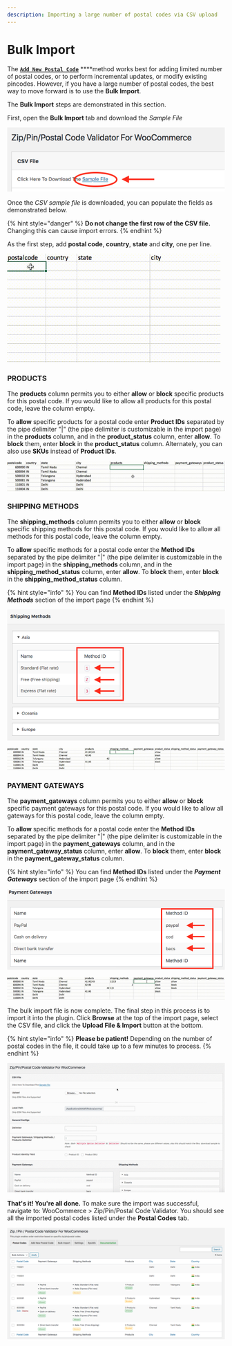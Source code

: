 ```yaml
---
description: Importing a large number of postal codes via CSV upload
---
```


# Bulk Import

The [**`Add New Postal Code`**](add-postal-code.md) ****method works best for adding limited number of postal codes, or to perform incremental updates, or modify existing pincodes. However, if you have a large number of postal codes, the best way to move forward is to use the **Bulk Import**. 

The **Bulk Import** steps are demonstrated in this section.

First, open the **Bulk Import** tab and download the _Sample File_

![](.gitbook/assets/screen-shot-2020-03-20-at-8.31.57-am.png)

Once the _CSV sample file_ is downloaded, you can populate the fields as demonstrated below.

{% hint style="danger" %}
**Do not change the first row of the CSV file.** Changing this can cause import errors.
{% endhint %}

As the first step, add **postal code**, **country**, **state** and **city**, one per line.

![](.gitbook/assets/scr_1.gif)

### **PRODUCTS**

The **products** column permits you to either **allow** or **block** specific products for this postal code. If you would like to allow all products for this postal code, leave the column empty.

To **allow** specific products for a postal code enter **Product IDs** separated by the pipe delimiter "\|" \(the pipe delimiter is customizable in the import page\) in the **products** column, and in the **product\_status** column, enter **allow**. To **block** them, enter **block** in the **product\_status** column. Alternately, you can also use **SKUs** instead of **Product IDs**.

![](.gitbook/assets/scr_2.gif)

### SHIPPING METHODS

The **shipping\_methods** column permits you to either **allow** or **block** specific shipping methods for this postal code. If you would like to allow all methods for this postal code, leave the column empty.

To **allow** specific methods for a postal code enter the **Method IDs** separated by the pipe delimiter "\|" \(the pipe delimiter is customizable in the import page\) in the **shipping\_methods** column, and in the **shipping\_method\_status** column, enter **allow**. To **block** them, enter **block** in the **shipping\_method\_status** column.

{% hint style="info" %}
You can find **Method IDs** listed under the _**Shipping Methods**_ section of the import page
{% endhint %}

![](.gitbook/assets/screen-shot-2020-03-21-at-7.18.22-am.png)

![](.gitbook/assets/scr_3.gif)

### PAYMENT GATEWAYS

The **payment\_gateways** column permits you to either **allow** or **block** specific payment gateways for this postal code. If you would like to allow all gateways for this postal code, leave the column empty.

To **allow** specific methods for a postal code enter the **Method IDs** separated by the pipe delimiter "\|" \(the pipe delimiter is customizable in the import page\) in the **payment\_gateways** column, and in the **payment\_gateway\_status** column, enter **allow**. To **block** them, enter **block** in the **payment\_gateway\_status** column.

{% hint style="info" %}
You can find **Method IDs** listed under the _**Payment Gateways**_ section of the import page
{% endhint %}

![](.gitbook/assets/screen-shot-2020-03-21-at-7.34.45-am.png)

![](.gitbook/assets/scr_4.gif)

The bulk import file is now complete. The final step in this process is to import it into the plugin. Click **Browse** at the top of the import page, select the CSV file, and click the **Upload File & Import** button at the bottom.

{% hint style="info" %}
**Please be patient!** Depending on the number of postal codes in the file, it could take up to a few minutes to process.
{% endhint %}

![](.gitbook/assets/dtmot0ma3z.gif)

**That's it! You're all done.** To make sure the import was successful, navigate to: WooCommerce &gt; Zip/Pin/Postal Code Validator. You should see all the imported postal codes listed under the **Postal Codes** tab.

![](.gitbook/assets/screen-shot-2020-03-21-at-7.49.23-am.png)


